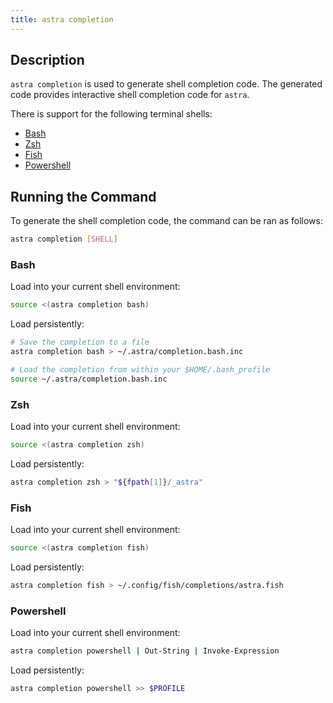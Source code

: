 ```yaml
---
title: astra completion
---
```


## Description

`astra completion` is used to generate shell completion code. The generated code provides interactive shell completion code for `astra`.

There is support for the following terminal shells:
- [Bash](https://www.gnu.org/software/bash/)
- [Zsh](https://zsh.sourceforge.io/)
- [Fish](https://fishshell.com/)
- [Powershell](https://docs.microsoft.com/en-us/powershell/)

## Running the Command

To generate the shell completion code, the command can be ran as follows:

```sh
astra completion [SHELL]
```

### Bash

Load into your current shell environment:

```sh
source <(astra completion bash)
```

Load persistently:

```sh
# Save the completion to a file
astra completion bash > ~/.astra/completion.bash.inc

# Load the completion from within your $HOME/.bash_profile
source ~/.astra/completion.bash.inc
```

### Zsh

Load into your current shell environment:

```sh
source <(astra completion zsh)
```

Load persistently:

```sh
astra completion zsh > "${fpath[1]}/_astra"
```

### Fish

Load into your current shell environment:

```sh
source <(astra completion fish)
```

Load persistently:

```sh
astra completion fish > ~/.config/fish/completions/astra.fish
```

### Powershell

Load into your current shell environment:

```sh
astra completion powershell | Out-String | Invoke-Expression
```

Load persistently:

```sh
astra completion powershell >> $PROFILE
```
